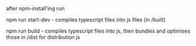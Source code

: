 after npm-install'ing run

npm run start-dev - compiles typescript files into js files (in /built)

npm run build - compiles typescript files into js, then bundles and optimises those in /dist for distribution js